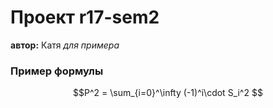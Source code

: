 # Проект r17-sem2

  **автор:** Катя
  *для примера*
### Пример формулы

$$P^2 = \sum_{i=0}^\infty (-1)^i\cdot S_i^2 $$
